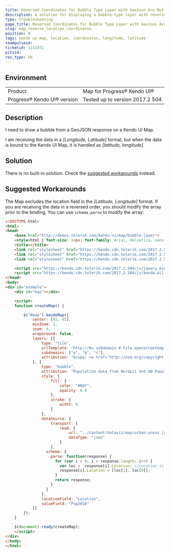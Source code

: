```yaml
---
title: Reversed Coordinates for Bubble Type Layer with GeoJson Are Not Displayed in Map
description: A solution for displaying a bubble-type layer with reversed coordinates in a Kendo UI Map
type: troubleshooting
page_title: Reversed Coordinates for Bubble Type Layer with GeoJson Are Not Displayed in Map
slug: map_reverse_location_coordinates
position: 0
tags: kendo ui map, location, coordinates, longitude, latitude
teampulseid:
ticketid: 1111871
pitsid:
res_type: kb
---
```


## Environment

<table>
 <tr>
  <td>Product</td>
  <td>Map for Progress® Kendo UI®</td>
 </tr>
  <tr>
  <td>Progress® Kendo UI® version</td>
  <td>Tested up to version 2017.2 504</td>
 </tr>
</table>

## Description

I need to draw a bubble from a GeoJSON response on a Kendo UI Map.

I am receiving the data in a _\[Longitude, Latitude\]_ format, but when the data is bound to the Kendo UI Map, it is handled as _\[latitude, longitude\]_.

## Solution

There is no built-in solution. Check the [suggested workarounds](#suggested-workarounds) instead.

## Suggested Workarounds

The Map excludes the location field in the _[Latitude, Longitude]_ format. If you are receiving the data in a reversed order, you should modify the array prior to the binding. You can use `schema.parse` to modify the array:

```html
<!DOCTYPE html>
<html>
<head>
    <base href="http://demos.telerik.com/kendo-ui/map/bubble-layer">
    <style>html { font-size: 14px; font-family: Arial, Helvetica, sans-serif; }</style>
    <title></title>
    <link rel="stylesheet" href="https://kendo.cdn.telerik.com/2017.2.504/styles/kendo.common-material.min.css" />
    <link rel="stylesheet" href="https://kendo.cdn.telerik.com/2017.2.504/styles/kendo.material.min.css" />
    <link rel="stylesheet" href="https://kendo.cdn.telerik.com/2017.2.504/styles/kendo.material.mobile.min.css" />

    <script src="https://kendo.cdn.telerik.com/2017.2.504/js/jquery.min.js"></script>
    <script src="https://kendo.cdn.telerik.com/2017.2.504/js/kendo.all.min.js"></script>
</head>
<body>
<div id="example">
    <div id="map"></div>

    <script>
    function createMap() {

        $("#map").kendoMap({
            center: [45, 45],
            minZoom: 3,
            zoom: 4,
            wraparound: false,
            layers: [{
                type: "tile",
                urlTemplate: "http://#= subdomain #.tile.openstreetmap.org/#= zoom #/#= x #/#= y #.png",
                subdomains: ["a", "b", "c"],
                attribution: "&copy; <a href='http://osm.org/copyright'>OpenStreetMap contributors</a>"
            }, {
                type: "bubble",
                attribution: "Population data from Nordpil and UN Population Division.",
                style: {
                    fill: {
                        color: "#00f",
                        opacity: 0.4
                    },
                    stroke: {
                        width: 0
                    }
                },
                dataSource: {
                    transport: {
                        read: {
                            url: "../content/dataviz/map/urban-areas.json",
                            dataType: "json"
                        }
                    },
                  schema: {
                    parse: function(response) {
                      for (var i = 0; i < response.length; i++) {
                        var loc =  response[i].Location; //Location is the locationField with the coordinates
                        response[i].Location = [loc[1], loc[0]];
                      }
                      return response;
                    }
                  }
                },
                locationField: "Location",
                valueField: "Pop2010"
            }]
        });
    }

    $(document).ready(createMap);
    </script>
</div>
</body>
</html>

```

